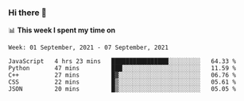### Hi there 👋

📊 __This week I spent my time on__
<!--START_SECTION:waka-->
```text
Week: 01 September, 2021 - 07 September, 2021

JavaScript   4 hrs 23 mins   ████████████████░░░░░░░░░   64.33 % 
Python       47 mins         ███░░░░░░░░░░░░░░░░░░░░░░   11.59 % 
C++          27 mins         █▓░░░░░░░░░░░░░░░░░░░░░░░   06.76 % 
CSS          22 mins         █▒░░░░░░░░░░░░░░░░░░░░░░░   05.61 % 
JSON         20 mins         █▒░░░░░░░░░░░░░░░░░░░░░░░   05.05 % 
```
<!--END_SECTION:waka-->
<!--
**SREEHARI-M-S/SREEHARI-M-S** is a ✨ _special_ ✨ repository because its `README.md` (this file) appears on your GitHub profile.

Here are some ideas to get you started:

- 🔭 I’m currently working on ...
- 🌱 I’m currently learning ...
- 👯 I’m looking to collaborate on ...
- 🤔 I’m looking for help with ...
- 💬 Ask me about ...
- 📫 How to reach me: ...
- 😄 Pronouns: ...
- ⚡ Fun fact: ...
-->
